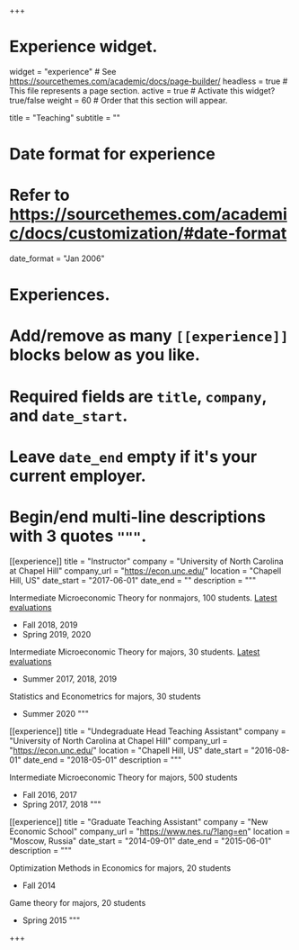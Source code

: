 +++
# Experience widget.
widget = "experience"  # See https://sourcethemes.com/academic/docs/page-builder/
headless = true  # This file represents a page section.
active = true  # Activate this widget? true/false
weight = 60  # Order that this section will appear.

title = "Teaching"
subtitle = ""

# Date format for experience
#   Refer to https://sourcethemes.com/academic/docs/customization/#date-format
date_format = "Jan 2006"

# Experiences.
#   Add/remove as many `[[experience]]` blocks below as you like.
#   Required fields are `title`, `company`, and `date_start`.
#   Leave `date_end` empty if it's your current employer.
#   Begin/end multi-line descriptions with 3 quotes `"""`.
[[experience]]
  title = "Instructor"
  company = "University of North Carolina at Chapel Hill"
  company_url = "https://econ.unc.edu/"
  location = "Chapell Hill, US"
  date_start = "2017-06-01"
  date_end = ""
  description = """

  Intermediate Microeconomic Theory for nonmajors, 100 students. [Latest evaluations](/files/Evaluations_Econ310_Spring2020.pdf)
  * Fall 2018, 2019
  * Spring 2019, 2020  


  Intermediate Microeconomic Theory for majors, 30 students. [Latest evaluations](/files/Evaluations_Econ410_Summer2019.pdf)
  * Summer 2017, 2018, 2019

  Statistics and Econometrics for majors, 30 students
  * Summer 2020
  """


[[experience]]
  title = "Undegraduate Head Teaching Assistant"
  company = "University of North Carolina at Chapel Hill"
  company_url = "https://econ.unc.edu/"
  location = "Chapell Hill, US"
  date_start = "2016-08-01"
  date_end = "2018-05-01"
  description = """

  Intermediate Microeconomic Theory for majors, 500 students
  * Fall 2016, 2017
  * Spring 2017, 2018
  """

[[experience]]
  title = "Graduate Teaching Assistant"
  company = "New Economic School"
  company_url = "https://www.nes.ru/?lang=en"
  location = "Moscow, Russia"
  date_start = "2014-09-01"
  date_end = "2015-06-01"
  description = """

  Optimization Methods in Economics for majors, 20 students
  * Fall 2014

  Game theory for majors, 20 students
  * Spring 2015
  """

+++
